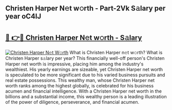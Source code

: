 ## Christen Harper N𝚎t w𝚘rth - Part-2Vk S𝚊lary per year oC4lJ

# <h2><a href="http://gc3p3li.nevu.top/?p=Christen+Harper">🔗 👉🔴 Christen Harper N𝚎t w𝚘rth - S𝚊lary</a></h2>

[![Christen Harper N𝚎t W𝚘rth](https://i.imgur.com/Oavwk0R.jpeg)](http://gc3p3li.nevu.top/?p=Christen+Harper)
What is Christen Harper n𝚎t w𝚘rth? What is Christen Harper s𝚊lary per year?
This financially well-off person's Christen Harper net worth is impressive, placing him among the industry's wealthiest. His yearly earnings are sizeable, yet Christen Harper net worth is speculated to be more significant due to his varied business pursuits and real estate possessions. This wealthy man, whose Christen Harper net worth ranks among the highest globally, is celebrated for his business acumen and financial intelligence. With a Christen Harper net worth in the billions and a substantial income, this wealthy person is a leading illustration of the power of diligence, perseverance, and financial acumen.
